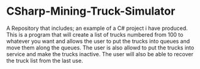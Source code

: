 # CSharp-Mining-Truck-Simulator
A Repository that includes; an example of a C# project i have produced.
This is a program that will create a list of trucks numbered from 100 to whatever you want and allows the user to put the trucks into queues and move them along the queues. The user is also allowd to put the trucks into service and make the trucks inactive. The user will also be able to recover the truck list from the last use.
